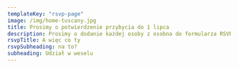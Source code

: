 ```yaml
---
templateKey: "rsvp-page"
image: /img/home-tuscany.jpg
title: Prosimy o potwierdzenie przybycia do 1 lipca
description: Prosimy o dodanie każdej osoby z osobna do formularza RSVP. Po dodaniu jednej osoby, np. siebie, na następnej stronie można dodać kolejnego członka rodziny lub grupy, klikając przycisk "Dodaj kolejnego gościa". Jeśli zabierasz ze sobą dziecko lub dzieci, prosimy o wpisanie ich wieku w komentarzu.
rsvpTitle: A więc co ty
rsvpSubheading: na to?
subheading: Udział w weselu
---
```

